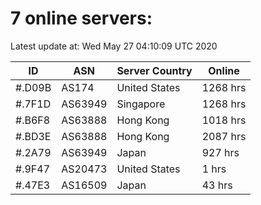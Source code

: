 # 7 online servers:

Latest update at: Wed May 27 04:10:09 UTC 2020

| ID | ASN | Server Country | Online |
| -- | --- | -------------- | ------ |
| #.D09B | AS174 | United States | 1268 hrs |
| #.7F1D | AS63949 | Singapore | 1268 hrs |
| #.B6F8 | AS63888 | Hong Kong | 1018 hrs |
| #.BD3E | AS63888 | Hong Kong | 2087 hrs |
| #.2A79 | AS63949 | Japan | 927 hrs |
| #.9F47 | AS20473 | United States | 1 hrs |
| #.47E3 | AS16509 | Japan | 43 hrs |

